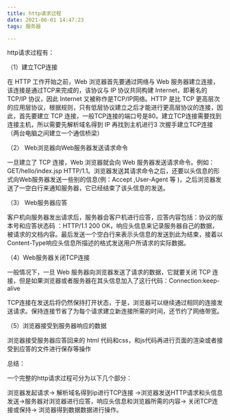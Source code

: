```yaml
---
title: http请求过程
date: 2021-06-01 14:47:23
tags: 服务器

---
```


http请求过程有：

（1）建立TCP连接

在 HTTP 工作开始之前，Web 浏览器首先要通过网络与 Web 服务器建立连接，该连接是通过TCP来完成的，该协议与 IP 协议共同构建 Internet，即著名的 TCP/IP 协议，因此 Internet 又被称作是TCP/IP网络。HTTP 是比 TCP 更高层次的应用层协议，根据规则，只有低层协议建立之后才能进行更高层协议的连接，因此，首先要建立 TCP 连接，一般TCP连接的端口号是80。建立TCP连接需要找到连接主机，所以需要先解析域名得到 IP 再找到主机进行3 次握手建立TCP连接（两台电脑之间建立一个通信桥梁）

（2） Web浏览器向Web服务器发送请求命令

一旦建立了 TCP 连接，Web 浏览器就会向 Web 服务器发送请求命令。例如：GET/hello/index.jsp HTTP/1.1。浏览器发送其请求命令之后，还要以头信息的形式向Web服务器发送一些别的信息(例：Accept ,User-Agent 等 )，之后浏览器发送了一空白行来通知服务器，它已经结束了该头信息的发送。



（3） Web服务器应答

客户机向服务器发出请求后，服务器会客户机进行应答，应答内容包括：协议的版本号和应答状态码 ：HTTP/1.1 200 OK，响应头信息来记录服务器自己的数据，被请求的文档内容。最后发送一个空白行来表示头信息的发送到此为结束，接着以Content-Type响应头信息所描述的格式发送用户所请求的实际数据。

（4）Web服务器关闭TCP连接

一般情况下，一旦 Web 服务器向浏览器发送了请求的数据，它就要关闭 TCP 连接，但是如果浏览器或者服务器在其头信息加入了这行代码：Connection:keep-alive

TCP连接在发送后将仍然保持打开状态，于是，浏览器可以继续通过相同的连接发送请求。保持连接节省了为每个请求建立新连接所需的时间，还节约了网络带宽。



（5）浏览器接受到服务器响应的数据

浏览器接受服务器应答回来的 html 代码和css，和js代码再进行页面的渲染或者接受到应答的文件进行保存等操作

总结：

一个完整的http请求过程可分为以下几个部分：

浏览器发起请求-> 解析域名得到ip进行TCP连接 ->浏览器发送HTTP请求和头信息发送->服务器对浏览器进行应答，响应头信息和浏览器所需的内容-> 关闭TCP连接或保持-> 浏览器得到数据数据进行操作。

